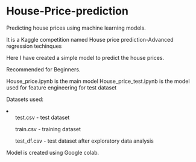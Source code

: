 # House-Price-prediction
Predicting house prices using machine learning models.

It is a Kaggle competition named House price prediction-Advanced regression techinques

Here I have created a simple model to predict the house prices. 

Recommended for Beginners.

House_price.ipynb is the main model
House_price_test.ipynb is the model used for feature engineering for test dataset

Datasets used:
 <li>
  <ul>test.csv - test dataset</ul> 
  <ul>train.csv - training dataset</ul>
  <ul>test_df.csv - test dataset after exploratory data analysis</ul>
</li>

Model is created using Google colab.
